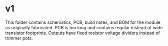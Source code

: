 # v1
This folder contains schematics, PCB, build notes, and BOM for the module as originally fabricated. PCB is too long and contains regular instead of wide transistor footprints. Outputs have fixed resistor voltage dividers instead of trimmer pots.
